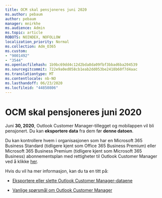 ```yaml
---
title: OCM skal pensjoneres juni 2020
ms.author: pebaum
author: pebaum
manager: mnirkhe
ms.audience: Admin
ms.topic: article
ROBOTS: NOINDEX, NOFOLLOW
localization_priority: Normal
ms.collection: Adm_O365
ms.custom:
- "9001492"
- "3544"
ms.openlocfilehash: 1b9bc69dd4c12d2bda8da09fbf3bbad6ba204539
ms.sourcegitcommit: 722e9a0ed058cb1eab2dd053be2418b60f7d4aac
ms.translationtype: MT
ms.contentlocale: nb-NO
ms.lasthandoff: 06/23/2020
ms.locfileid: "44850806"
---
```

# <a name="ocm-to-be-retired-june-2020"></a>OCM skal pensjoneres juni 2020


Juni **30, 2020**, Outlook Customer Manager-tillegget og mobilappen vil bli pensjonert. Du kan **eksportere data** fra dem før **denne datoen**.  

Du kan kontrollere hvem i organisasjonen som har en Microsoft 365 Business Standard (tidligere kjent som Office 365 Business Premium) eller Microsoft 365 Business Premium (tidligere kjent som Microsoft 365 Business) abonnementsplan med rettigheter til Outlook Customer Manager ved å klikke [her](https://admin.microsoft.com/AdminPortal/Home?ref=/users).

Hvis du vil ha mer informasjon, kan du ta en titt på:

- [Eksportere eller slette Outlook Customer Manager-dataene](https://support.office.com/article/1a421cb4-e8de-4b44-bfb8-710b92820439)

- [Vanlige spørsmål om Outlook Customer Manager](https://support.office.com/article/88e127ca-43a1-4c9d-8d52-6ad3a80f9c32)
